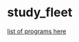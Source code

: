 # study_fleet
<a href="https://docs.google.com/spreadsheets/d/12EyNhxtB9ZSGsizjSoAgCYUtgAbjfBSe1LaDyIOFkNY/edit#gid=0">list of programs here</a>

